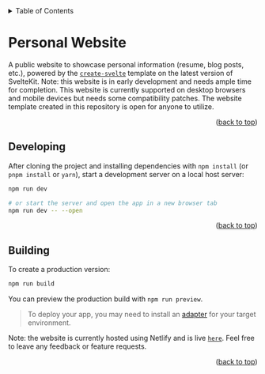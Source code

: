 <details>
  <summary>Table of Contents</summary>
  <ol>
    <li><a href="#personal-website">Summary</a></li>
    <li><a href="#developing">Developing</a></li>
    <li><a href="#building">Build & Publish</a></li>
  </ol>
</details>

# Personal Website

A public website to showcase personal information (resume, blog posts, etc.), powered by the [`create-svelte`](https://github.com/sveltejs/kit/tree/master/packages/create-svelte) template on the latest version of SvelteKit. Note: this website is in early development and needs ample time for completion. This website is currently supported on desktop browsers and mobile devices but needs some compatibility patches. The website template created in this repository is open for anyone to utilize.

<p align="right">(<a href="#top">back to top</a>)</p>

## Developing

After cloning the project and installing dependencies with `npm install` (or `pnpm install` or `yarn`), start a development server on a local host server:

```bash
npm run dev

# or start the server and open the app in a new browser tab
npm run dev -- --open
```

<p align="right">(<a href="#top">back to top</a>)</p>

## Building

To create a production version:

```bash
npm run build
```

You can preview the production build with `npm run preview`.

> To deploy your app, you may need to install an [adapter](https://kit.svelte.dev/docs/adapters) for your target environment.

Note: the website is currently hosted using Netlify and is live [`here`](https://safeer.tech).
Feel free to leave any feedback or feature requests.

<p align="right">(<a href="#top">back to top</a>)</p>

